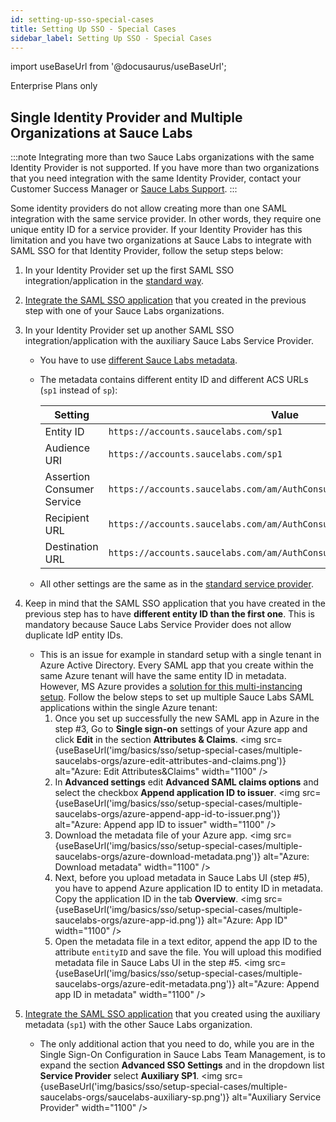 ```yaml
---
id: setting-up-sso-special-cases
title: Setting Up SSO - Special Cases
sidebar_label: Setting Up SSO - Special Cases
---
```


import useBaseUrl from '@docusaurus/useBaseUrl';

<p><span className="sauceDBlue">Enterprise Plans only</span></p>

## Single Identity Provider and Multiple Organizations at Sauce Labs

:::note
Integrating more than two Sauce Labs organizations with the same Identity Provider is not supported. If you have more than two organizations that you need integration with the same Identity Provider, contact your Customer Success Manager or [Sauce Labs Support](mailto:help@saucelabs.com).
:::

Some identity providers do not allow creating more than one SAML integration with the same service provider. In other words, they require one unique entity ID for a service provider.
If your Identity Provider has this limitation and you have two organizations at Sauce Labs to integrate with SAML SSO for that Identity Provider, follow the setup steps below:

1. In your Identity Provider set up the first SAML SSO integration/application in the [standard way](/basics/sso/setting-up-sso/#setting-up-identity-provider).
2. [Integrate the SAML SSO application](/basics/sso/setting-up-sso/#integrating-with-sauce-labs-service-provider) that you created in the previous step with one of your Sauce Labs organizations.
3. In your Identity Provider set up another SAML SSO integration/application with the auxiliary Sauce Labs Service Provider.

   - You have to use [different Sauce Labs metadata](https://accounts.saucelabs.com/am/sso/metadata/https%3A%2F%2Faccounts.saucelabs.com%2Fsp1).
   - The metadata contains different entity ID and different ACS URLs (`sp1` instead of `sp`):

     | Setting                    | Value                                                                   |
     | -------------------------- | ----------------------------------------------------------------------- |
     | Entity ID                  | `https://accounts.saucelabs.com/sp1`                                    |
     | Audience URI               | `https://accounts.saucelabs.com/sp1`                                    |
     | Assertion Consumer Service | `https://accounts.saucelabs.com/am/AuthConsumer/metaAlias/authtree/sp1` |
     | Recipient URL              | `https://accounts.saucelabs.com/am/AuthConsumer/metaAlias/authtree/sp1` |
     | Destination URL            | `https://accounts.saucelabs.com/am/AuthConsumer/metaAlias/authtree/sp1` |

   - All other settings are the same as in the [standard service provider](/basics/sso/setting-up-sso/#setting-up-identity-provider).

4. Keep in mind that the SAML SSO application that you have created in the previous step has to have **different entity ID than the first one**. This is mandatory because Sauce Labs Service Provider does not allow duplicate IdP entity IDs.
   - This is an issue for example in standard setup with a single tenant in Azure Active Directory. Every SAML app that you create within the same Azure tenant will have the same entity ID in metadata. However, MS Azure provides a [solution for this multi-instancing setup](https://learn.microsoft.com/en-us/azure/active-directory/develop/reference-app-multi-instancing). Follow the below steps to set up multiple Sauce Labs SAML applications within the single Azure tenant:
     1. Once you set up successfully the new SAML app in Azure in the step #3, Go to **Single sign-on** settings of your Azure app and click **Edit** in the section **Attributes & Claims**.
        <img src={useBaseUrl('img/basics/sso/setup-special-cases/multiple-saucelabs-orgs/azure-edit-attributes-and-claims.png')} alt="Azure: Edit Attributes&Claims" width="1100" />
     2. In **Advanced settings** edit **Advanced SAML claims options** and select the checkbox **Append application ID to issuer**.
        <img src={useBaseUrl('img/basics/sso/setup-special-cases/multiple-saucelabs-orgs/azure-append-app-id-to-issuer.png')} alt="Azure: Append app ID to issuer" width="1100" />
     3. Download the metadata file of your Azure app.
        <img src={useBaseUrl('img/basics/sso/setup-special-cases/multiple-saucelabs-orgs/azure-download-metadata.png')} alt="Azure: Download metadata" width="1100" />
     4. Next, before you upload metadata in Sauce Labs UI (step #5), you have to append Azure application ID to entity ID in metadata. Copy the application ID in the tab **Overview**.
        <img src={useBaseUrl('img/basics/sso/setup-special-cases/multiple-saucelabs-orgs/azure-app-id.png')} alt="Azure: App ID" width="1100" />
     5. Open the metadata file in a text editor, append the app ID to the attribute `entityID` and save the file. You will upload this modified metadata file in Sauce Labs UI in the step #5.
        <img src={useBaseUrl('img/basics/sso/setup-special-cases/multiple-saucelabs-orgs/azure-edit-metadata.png')} alt="Azure: Append app ID in metadata" width="1100" />
5. [Integrate the SAML SSO application](/basics/sso/setting-up-sso/#integrating-with-sauce-labs-service-provider) that you created using the auxiliary metadata (`sp1`) with the other Sauce Labs organization.
   - The only additional action that you need to do, while you are in the Single Sign-On Configuration in Sauce Labs Team Management, is to expand the section **Advanced SSO Settings** and in the dropdown list **Service Provider** select **Auxiliary SP1**.
     <img src={useBaseUrl('img/basics/sso/setup-special-cases/multiple-saucelabs-orgs/saucelabs-auxiliary-sp.png')} alt="Auxiliary Service Provider" width="1100" />

